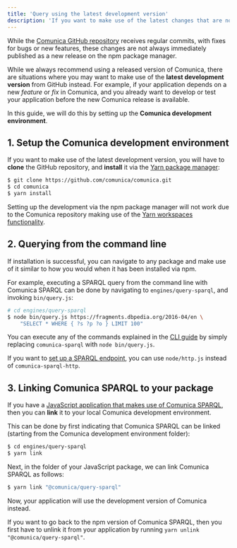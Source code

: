 ```yaml
---
title: 'Query using the latest development version'
description: 'If you want to make use of the latest changes that are not released yet' 
---
```


While the [Comunica GitHub repository](https://github.com/comunica/comunica) receives regular commits,
with fixes for bugs or new features,
these changes are not always immediately published as a new release on the npm package manager.

While we always recommend using a released version of Comunica,
there are situations where you may want to make use of the **latest development version** from GitHub instead.
For example, if your application depends on a new _feature_ or _fix_ in Comunica,
and you already want to develop or test your application before the new Comunica release is available.

In this guide, we will do this by setting up the **Comunica development environment**.

## 1. Setup the Comunica development environment

If you want to make use of the latest development version,
you will have to **clone** the GitHub repository,
and **install** it via the [Yarn package manager](https://yarnpkg.com/):
```bash
$ git clone https://github.com/comunica/comunica.git
$ cd comunica
$ yarn install
```

<div class="note">
Setting up the development via the npm package manager will not work due to the Comunica repository making use
of the <a href="https://classic.yarnpkg.com/en/docs/workspaces/">Yarn workspaces functionality</a>.
</div>

## 2. Querying from the command line

If installation is successful, you can navigate to any package and make use of it
similar to how you would when it has been installed via npm.

For example, executing a SPARQL query from the command line with Comunica SPARQL
can be done by navigating to `engines/query-sparql`, and invoking `bin/query.js`:
```bash
# cd engines/query-sparql
$ node bin/query.js https://fragments.dbpedia.org/2016-04/en \
    "SELECT * WHERE { ?s ?p ?o } LIMIT 100"
``` 

You can execute any of the commands explained in the [CLI guide](/docs/query/getting_started/query_cli/)
by simply replacing `comunica-sparql` with `node bin/query.js`.

If you want to [set up a SPARQL endpoint](/docs/query/getting_started/setup_endpoint/),
you can use `node/http.js` instead of `comunica-sparql-http`.

## 3. Linking Comunica SPARQL to your package

If you have a [JavaScript application that makes use of Comunica SPARQL](/docs/query/getting_started/query_app/),
then you can **link** it to your local Comunica development environment.

This can be done by first indicating that Comunica SPARQL can be linked (starting from the Comunica development environment folder):
```bash
$ cd engines/query-sparql
$ yarn link
```

Next, in the folder of your JavaScript package,
we can link Comunica SPARQL as follows:
```bash
$ yarn link "@comunica/query-sparql"
```

Now, your application will use the development version of Comunica instead.

<div class="note">
If you want to go back to the npm version of Comunica SPARQL,
then you first have to unlink it from your application by running <code>yarn unlink "@comunica/query-sparql"</code>.
</div>
